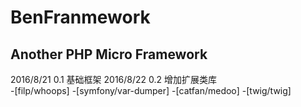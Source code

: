 # BenFranmework
## Another PHP Micro Framework

2016/8/21 0.1 基础框架
2016/8/22 0.2 增加扩展类库		
-[filp/whoops]
-[symfony/var-dumper]
-[catfan/medoo]
-[twig/twig]